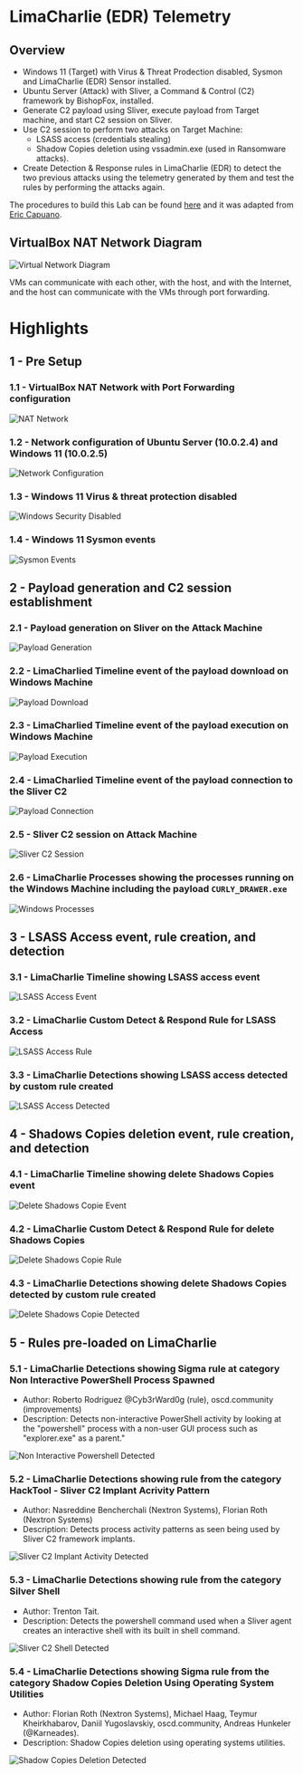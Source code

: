 # LimaCharlie (EDR) Telemetry

## Overview
- Windows 11 (Target) with Virus & Threat Prodection disabled, Sysmon and LimaCharlie (EDR) Sensor installed.
- Ubuntu Server (Attack) with Sliver, a Command & Control (C2) framework by BishopFox, installed.
- Generate C2 payload using Sliver, execute payload from Target machine, and start C2 session on Sliver.
- Use C2 session to perform two attacks on Target Machine:
    - LSASS access (credentials stealing)
    - Shadow Copies deletion using vssadmin.exe (used in Ransomware attacks).
- Create Detection & Response rules in LimaCharlie (EDR) to detect the two previous attacks using
the telemetry generated by them and test the rules by performing the attacks again.

The procedures to build this Lab can be found [here](https://github.com/robsann/LimaCharlieEDRTelemetry/blob/main/procedure.md) and it was adapted from [Eric Capuano](https://blog.ecapuano.com/p/so-you-want-to-be-a-soc-analyst-intro).

## VirtualBox NAT Network Diagram
<img src="images/LimaCharlie_diagram.png" title="Virtual Network Diagram"/>

VMs can communicate with each other, with the host, and with the Internet, and the host can communicate with the VMs through port forwarding.

# Highlights

## 1 - Pre Setup

### 1.1 - VirtualBox NAT Network with Port Forwarding configuration
<img src="images/1.1-virtualbox_nat_network.png" title="NAT Network"/>

### 1.2 - Network configuration of Ubuntu Server (10.0.2.4) and Windows 11 (10.0.2.5)
<img src="images/1.2-network_config.png" title="Network Configuration"/>

### 1.3 - Windows 11 Virus & threat protection disabled
<img src="images/1.3-win_security_disabled.png" title="Windows Security Disabled"/>

### 1.4 - Windows 11 Sysmon events
<img src="images/1.4-sysmon_events.png" title="Sysmon Events"/>

## 2 - Payload generation and C2 session establishment

### 2.1 - Payload generation on Sliver on the Attack Machine
<img src="images/2.1-sliver_payload_gen.png" title="Payload Generation"/>

### 2.2 - LimaCharlied Timeline event of the payload download on Windows Machine
<img src="images/2.2-LC_win_payload_download.png" title="Payload Download"/>

### 2.3 - LimaCharlied Timeline event of the payload execution on Windows Machine
<img src="images/2.3-LC_win_payload_exec.png" title="Payload Execution"/>

### 2.4 - LimaCharlied Timeline event of the payload connection to the Sliver C2
<img src="images/2.4-LC_payload_connect_to_C2.png" title="Payload Connection"/>

### 2.5 - Sliver C2 session on Attack Machine
<img src="images/2.5-sliver_session.png" title="Sliver C2 Session"/>

### 2.6 - LimaCharlie Processes showing the processes running on the Windows Machine including the payload `CURLY_DRAWER.exe`
<img src="images/2.6-LC_processes.png" title="Windows Processes"/>

## 3 - LSASS Access event, rule creation, and detection

### 3.1 - LimaCharlie Timeline showing LSASS access event
<img src="images/3.1-LC_lsass_access_event.png" title="LSASS Access Event"/>

### 3.2 - LimaCharlie Custom Detect & Respond Rule for LSASS Access
<img src="images/3.2-LC_lsass_access_rule.png" title="LSASS Access Rule"/>

### 3.3 - LimaCharlie Detections showing LSASS access detected by custom rule created
<img src="images/3.3-LC_lsass_access_detected.png" title="LSASS Access Detected"/>

## 4 - Shadows Copies deletion event, rule creation, and detection

### 4.1 - LimaCharlie Timeline showing delete Shadows Copies event
<img src="images/4.1-LC_delete_shadows_event.png" title="Delete Shadows Copie Event"/>

### 4.2 - LimaCharlie Custom Detect & Respond Rule for delete Shadows Copies
<img src="images/4.2-LC_delete_shadows_rule.png" title="Delete Shadows Copie Rule"/>

### 4.3 - LimaCharlie Detections showing delete Shadows Copies detected by custom rule created
<img src="images/4.3-LC_delete_shadows_detected.png" title="Delete Shadows Copie Detected"/>

## 5 - Rules pre-loaded on LimaCharlie

### 5.1 - LimaCharlie Detections showing Sigma rule at category Non Interactive PowerShell Process Spawned
- Author: Roberto Rodriguez @Cyb3rWard0g (rule), oscd.community (improvements)
- Description: Detects non-interactive PowerShell activity by looking at the "powershell" process with a non-user GUI process such as "explorer.exe" as a parent."
<img src="images/5.1-LC_non_interactive_powershell_detected.png" title="Non Interactive Powershell Detected"/>

### 5.2 - LimaCharlie Detections showing rule from the category HackTool - Sliver C2 Implant Acrivity Pattern
- Author: Nasreddine Bencherchali (Nextron Systems), Florian Roth (Nextron Systems)
- Description: Detects process activity patterns as seen being used by Sliver C2 framework implants.
<img src="images/5.2-LC_sliver_C2_implant_activity_detected.png" title="Sliver C2 Implant Activity Detected"/>

### 5.3 - LimaCharlie Detections showing rule from the category Silver Shell
- Author: Trenton Tait.
- Description: Detects the powershell command used when a Sliver agent creates an interactive shell with its built in shell command.
<img src="images/5.3-LC_sliver_shell_detected.png" title="Sliver C2 Shell Detected"/>

### 5.4 - LimaCharlie Detections showing Sigma rule from the category Shadow Copies Deletion Using Operating System Utilities
- Author: Florian Roth (Nextron Systems), Michael Haag, Teymur Kheirkhabarov, Daniil Yugoslavskiy, oscd.community, Andreas Hunkeler (@Karneades).
- Description: Shadow Copies deletion using operating systems utilities.
<img src="images/5.4-LC_shadow_copies_deletion_detected.png" title="Shadow Copies Deletion Detected"/>

